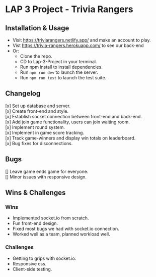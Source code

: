 # LAP 3 Project - Trivia Rangers
## Installation & Usage
- Visit https://triviarangers.netlify.app/ and make an account to play.
- Vist https://trivia-rangers.herokuapp.com/ to see our back-end
- Or:
    - Clone the repo.  
    - CD to Lap-3-Project in your terminal.  
    - Run npm install to install dependencies.  
    - Run `npm run dev` to launch the server.  
    - Run `npm run test` to launch the test suite.  

## Changelog

[x] Set up database and server.   
[x] Create front-end and style.    
[x] Establish socket connection between front-end and back-end.   
[x] Add join game functionality, users can join waiting room.   
[x] Implement round system.   
[x] Implement in game score tracking.   
[x] Track game-winners and display win totals on leaderboard.  
[x] Bug fixes for disconnections.  

## Bugs
[] Leave game ends game for everyone.   
[] Minor issues with responsive design.   

## Wins & Challenges
### Wins
- Implemented socket.io from scratch.
- Fun front-end design.
- Fixed most bugs we had with socket.io connection.  
- Worked well as a team, planned workload well.
 
### Challenges
- Getting to grips with socket.io.
- Responsive css.
- Client-side testing.